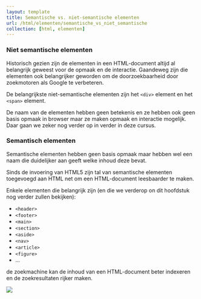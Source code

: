 ```yaml
---
layout: template
title: Semantische vs. niet-semantische elementen
url: /html/elementen/semantische_vs_niet_semantische
collection: [html, elementen]
---
```

### Niet semantische elementen
Historisch gezien zijn de elementen in een HTML-document altijd al belangrijk geweest voor de opmaak en de interactie. Gaandeweg zijn die elementen ook belangrijker geworden om de doorzoekbaarheid door zoekmotoren als Google te verbeteren. 

De belangrijkste niet-semantische elementen zijn het <code>&lt;div&gt;</code> element en het <code>&lt;span&gt;</code> element. 

De naam van de elementen hebben geen betekenis en ze hebben ook geen basis opmaak in browser maar ze maken opmaak en interactie mogelijk. Daar gaan we zeker nog verder op in verder in deze cursus.

### Semantisch elementen
Semantische elementen hebben geen basis opmaak maar hebben wel een naam die duidelijker aan geeft welke inhoud deze bevat. 

Sinds de invoering van HTML5 zijn tal van semantische elementen toegevoegd aan HTML net om een HTML-document leesbaarder te maken.

Enkele elementen die belangrijk zijn (en die we verderop on dit hoofdstuk nog verder zullen bekijken):

<ul>
    <li>
        <code>&lt;header&gt;</code>
    </li>    
    <li>
        <code>&lt;footer&gt;</code>
    </li>     
    <li>
        <code>&lt;main&gt;</code>
    </li>     
    <li>
        <code>&lt;section&gt;</code>
    </li>         
    <li>   
        <code>&lt;aside&gt;</code>
    </li>         
    <li>
        <code>&lt;nav&gt;</code>
    </li> 
    <li>
        <code>&lt;article&gt;</code>
    </li>         
    <li>
        <code>&lt;figure&gt;</code>
    </li>
    <li>…</li>
</ul>

de zoekmachine kan de inhoud van een HTML-document beter indexeren en de zoekresultaten rijker maken.

<img src="{{ '/html/elementen/images/semantisch.png' | relative_url}}" />